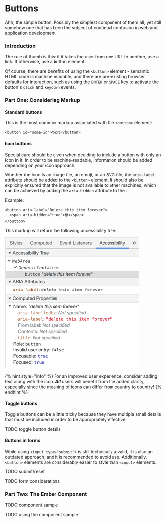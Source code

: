 # Buttons

Ahh, the simple button. Possibly the simplest component of them all, yet still somehow one that has been the subject of continual confusion in web and application development.

### Introduction

The rule of thumb is this: if it takes the user from one URL to another, use a link. If otherwise, use a button element. 

Of course, there are benefits of using the `<button>` element - semantic HTML code is machine readable, and there are pre-existing browser defaults for interaction, such as using the `ENTER` or `SPACE` key to activate the button's `click` and `keydown` events.  

### Part One: Considering Markup

#### Standard buttons

This is the most common markup associated with the `<button>` element: 

```markup
<button id="some-id">text</button>
```

#### Icon buttons

Special care should be given when deciding to include a button with only an icon in it. In order to be machine-readable, information should be added depending on your icon approach. 

Whether the icon is an image file, an emoji, or an SVG file, the `aria-label` attribute should be added to the `<button>` element. It should also be explicitly ensured that the image is not available to other machines, which can be achieved by adding the `aria-hidden` attribute to the . 

Example:  

```markup
<button aria-label="Delete this item forever">
  <span aria-hidden="true">🗑</span>
</button>
```

This markup will return the following accessibility tree: 

![Chrome DevTools Accessibility Tree](../../.gitbook/assets/image%20%281%29.png)

{% hint style="info" %}
For an improved user experience, consider adding text along with the icon. _**All**_ users will benefit from the added clarity, especially since the meaning of icons can differ from country to country! 
{% endhint %}

#### Toggle buttons

Toggle buttons can be a little tricky because they have multiple small details that must be included in order to be appropriately effective. 

TODO toggle button details

#### Buttons in forms

While using `<input type="submit">` is still technically a valid, it is also an outdated approach, and it is recommended to avoid use. Additionally, `<button>` elements are considerably easier to style than `<input>` elements. 

TODO submit/reset

TODO form considerations

### Part Two: The Ember Component  

TODO component sample

TODO using the component sample



